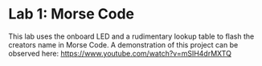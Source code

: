 # Lab 1: Morse Code
This lab uses the onboard LED and a rudimentary lookup table to flash the creators name in Morse Code. 
A demonstration of this project can be observed here:
https://www.youtube.com/watch?v=mSIH4drMXTQ
